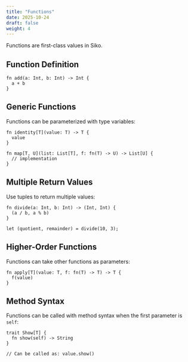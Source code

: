 ```yaml
---
title: "Functions"
date: 2025-10-24
draft: false
weight: 4
---
```


Functions are first-class values in Siko.

## Function Definition

```siko
fn add(a: Int, b: Int) -> Int {
  a + b
}
```

## Generic Functions

Functions can be parameterized with type variables:

```siko
fn identity[T](value: T) -> T {
  value
}

fn map[T, U](list: List[T], f: fn(T) -> U) -> List[U] {
  // implementation
}
```

## Multiple Return Values

Use tuples to return multiple values:

```siko
fn divide(a: Int, b: Int) -> (Int, Int) {
  (a / b, a % b)
}

let (quotient, remainder) = divide(10, 3);
```

## Higher-Order Functions

Functions can take other functions as parameters:

```siko
fn apply[T](value: T, f: fn(T) -> T) -> T {
  f(value)
}
```

## Method Syntax

Functions can be called with method syntax when the first parameter is `self`:

```siko
trait Show[T] {
  fn show(self) -> String
}

// Can be called as: value.show()
```
